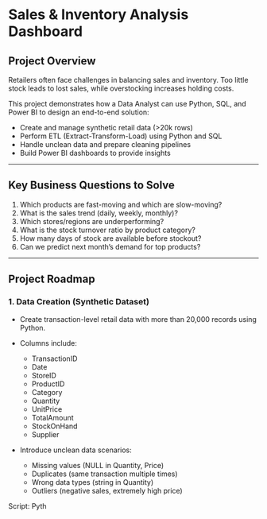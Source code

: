 # Sales & Inventory Analysis Dashboard  

## Project Overview  
Retailers often face challenges in balancing sales and inventory. Too little stock leads to lost sales, while overstocking increases holding costs.  

This project demonstrates how a Data Analyst can use Python, SQL, and Power BI to design an end-to-end solution:  
- Create and manage synthetic retail data (>20k rows)  
- Perform ETL (Extract-Transform-Load) using Python and SQL  
- Handle unclean data and prepare cleaning pipelines  
- Build Power BI dashboards to provide insights  

---

## Key Business Questions to Solve  
1. Which products are fast-moving and which are slow-moving?  
2. What is the sales trend (daily, weekly, monthly)?  
3. Which stores/regions are underperforming?  
4. What is the stock turnover ratio by product category?  
5. How many days of stock are available before stockout?  
6. Can we predict next month’s demand for top products?  

---

## Project Roadmap  

### 1. Data Creation (Synthetic Dataset)  
- Create transaction-level retail data with more than 20,000 records using Python.  
- Columns include:  
  - TransactionID  
  - Date  
  - StoreID  
  - ProductID  
  - Category  
  - Quantity  
  - UnitPrice  
  - TotalAmount  
  - StockOnHand  
  - Supplier  

- Introduce unclean data scenarios:  
  - Missing values (NULL in Quantity, Price)  
  - Duplicates (same transaction multiple times)  
  - Wrong data types (string in Quantity)  
  - Outliers (negative sales, extremely high price)  

Script: Pyth
